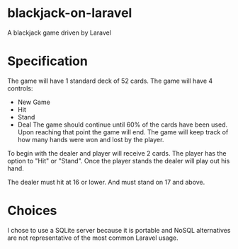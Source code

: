 # blackjack-on-laravel
A blackjack game driven by Laravel

# Specification

 The game will have 1 standard deck of 52 cards.
 The game will have 4 controls:
  * New Game
  * Hit
  * Stand
  * Deal
 The game should continue until 60% of the cards have been used. Upon reaching that point the game will end. The game
 will keep track of how many hands were won and lost by the player.

 To begin with the dealer and player will receive 2 cards. The player has the option to "Hit" or "Stand".
 Once the player stands the dealer will play out his hand.

 The dealer must hit at 16 or lower. And must stand on 17 and above.

# Choices

I chose to use a SQLite server because it is portable and NoSQL alternatives are not representative of the most common Laravel usage.

